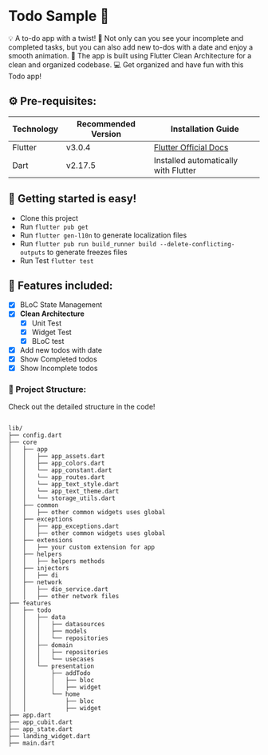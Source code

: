 <br>

# Todo Sample 📱

💡 A to-do app with a twist! 🎉 Not only can you see your incomplete and completed tasks, but you can also add new to-dos with a date and enjoy a smooth animation. 🤩 The app is built using Flutter Clean Architecture for a clean and organized codebase. 💻 Get organized and have fun with this Todo app!

## ⚙️ Pre-requisites:

| Technology | Recommended Version | Installation Guide                                                    |
|------------|---------------------|-----------------------------------------------------------------------|
| Flutter    | v3.0.4              | [Flutter Official Docs](https://flutter.dev/docs/get-started/install) |
| Dart       | v2.17.5             | Installed automatically with Flutter                                  |

## 🚀 Getting started is easy!

- Clone this project
- Run `flutter pub get`
- Run `flutter gen-l10n` to generate localization files
- Run `flutter pub run build_runner build --delete-conflicting-outputs` to generate freezes files
- Run Test `flutter test`

## 🎉 Features included:

- [x] BLoC State Management
- [x] **Clean Architecture**
    - [x] Unit Test
    - [x] Widget Test
    - [x] BLoC test
- [x] Add new todos with date
- [x] Show Completed todos
- [x] Show Incomplete todos

### 📁 Project Structure:
Check out the detailed structure in the code!




````

lib/
├── config.dart
├── core
│   ├── app
│   │   ├── app_assets.dart
│   │   ├── app_colors.dart
│   │   └── app_constant.dart
│   │   └── app_routes.dart
│   │   └── app_text_style.dart
│   │   └── app_text_theme.dart
│   │   └── storage_utils.dart
│   ├── common
│   │   ├── other common widgets uses global 
│   ├── exceptions
│   │   ├── app_exceptions.dart
│   │   ├── other common widgets uses global
│   ├── extensions
│   │   ├── your custom extension for app
│   ├── helpers
│   │   ├── helpers methods
│   ├── injectors
│   │   ├── di 
│   ├── network
│   │   ├── dio_service.dart
│   │   ├── other network files
├── features
│   ├── todo
│   │   ├── data
│   │   │   ├── datasources
│   │   │   ├── models
│   │   │   └── repositories
│   │   ├── domain
│   │   │   ├── repositories
│   │   │   └── usecases
│   │   └── presentation
│   │       ├── addTodo
│   │       │   ├── bloc
│   │       │   ├── widget
│   │       └── home
│   │           ├── bloc
│   │           ├── widget
├── app.dart
├── app_cubit.dart
├── app_state.dart
├── landing_widget.dart
├── main.dart

````

